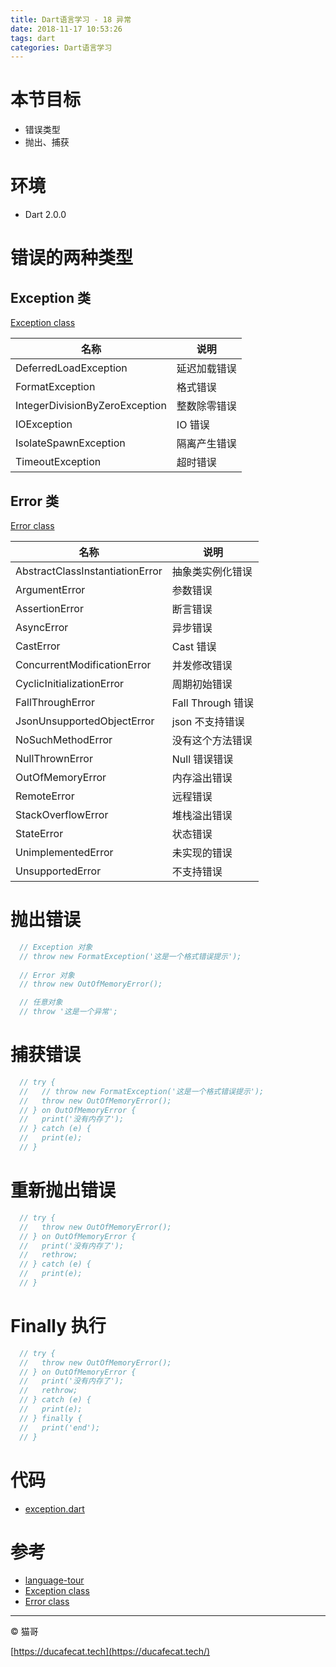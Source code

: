 ```yaml
---
title: Dart语言学习 - 18 异常
date: 2018-11-17 10:53:26
tags: dart
categories: Dart语言学习
---
```


# 本节目标

- 错误类型
- 抛出、捕获

# 环境

- Dart 2.0.0

# 错误的两种类型

## Exception 类

[Exception class](https://api.dartlang.org/stable/2.1.0/dart-core/Exception-class.html)

| 名称                           | 说明         |
| ------------------------------ | ------------ |
| DeferredLoadException          | 延迟加载错误 |
| FormatException                | 格式错误     |
| IntegerDivisionByZeroException | 整数除零错误 |
| IOException                    | IO 错误      |
| IsolateSpawnException          | 隔离产生错误 |
| TimeoutException               | 超时错误     |

## Error 类
[Error class](https://api.dartlang.org/stable/2.1.0/dart-core/Error-class.html)

| 名称                            | 说明              |
| ------------------------------- | ----------------- |
| AbstractClassInstantiationError | 抽象类实例化错误  |
| ArgumentError                   | 参数错误          |
| AssertionError                  | 断言错误          |
| AsyncError                      | 异步错误          |
| CastError                       | Cast 错误         |
| ConcurrentModificationError     | 并发修改错误      |
| CyclicInitializationError       | 周期初始错误      |
| FallThroughError                | Fall Through 错误 |
| JsonUnsupportedObjectError      | json 不支持错误   |
| NoSuchMethodError               | 没有这个方法错误  |
| NullThrownError                 | Null 错误错误     |
| OutOfMemoryError                | 内存溢出错误      |
| RemoteError                     | 远程错误          |
| StackOverflowError              | 堆栈溢出错误      |
| StateError                      | 状态错误          |
| UnimplementedError              | 未实现的错误      |
| UnsupportedError                | 不支持错误        |

# 抛出错误

```dart
  // Exception 对象
  // throw new FormatException('这是一个格式错误提示');
  
  // Error 对象
  // throw new OutOfMemoryError();

  // 任意对象
  // throw '这是一个异常';
```

# 捕获错误

```dart
  // try {
  //   // throw new FormatException('这是一个格式错误提示');
  //   throw new OutOfMemoryError();
  // } on OutOfMemoryError {
  //   print('没有内存了');
  // } catch (e) {
  //   print(e);
  // }
```

# 重新抛出错误

```dart
  // try {
  //   throw new OutOfMemoryError();
  // } on OutOfMemoryError {
  //   print('没有内存了');
  //   rethrow;
  // } catch (e) {
  //   print(e);
  // }
```

# Finally 执行

```dart
  // try {
  //   throw new OutOfMemoryError();
  // } on OutOfMemoryError {
  //   print('没有内存了');
  //   rethrow;
  // } catch (e) {
  //   print(e);
  // } finally {
  //   print('end');
  // }
```

# 代码

- [exception.dart](https://github.com/ducafecat/dart-learn/blob/master/18-异常/exception.dart)

# 参考

- [language-tour](https://www.dartlang.org/guides/language/language-tour)
- [Exception class](https://api.dartlang.org/stable/2.1.0/dart-core/Exception-class.html)
- [Error class](https://api.dartlang.org/stable/2.1.0/dart-core/Error-class.html)

---

© 猫哥

[https://ducafecat.tech](https://ducafecat.tech/)
